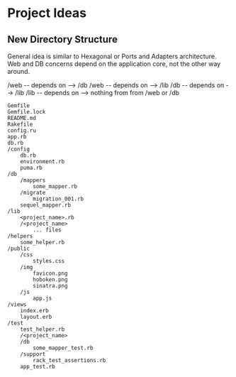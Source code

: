 # Project Ideas

## New Directory Structure

General idea is similar to Hexagonal or Ports and Adapters architecture. Web
and DB concerns depend on the application core, not the other way around.

/web -- depends on --> /db
/web -- depends on --> /lib
/db  -- depends on --> /lib
/lib -- depends on --> nothing from from /web or /db

```
Gemfile
Gemfile.lock
README.md
Rakefile
config.ru
app.rb
db.rb
/config
    db.rb
    environment.rb
    puma.rb
/db
    /mappers
        some_mapper.rb
    /migrate
        migration_001.rb
    sequel_mapper.rb
/lib
    <project_name>.rb
    /<project_name>
        ... files
/helpers
    some_helper.rb
/public
    /css
        styles.css
    /img
        favicon.png
        hoboken.png
        sinatra.png
    /js
        app.js
/views
    index.erb
    layout.erb
/test
    test_helper.rb
    /<project_name>
    /db
        some_mapper_test.rb
    /support
        rack_test_assertions.rb
    app_test.rb
```
